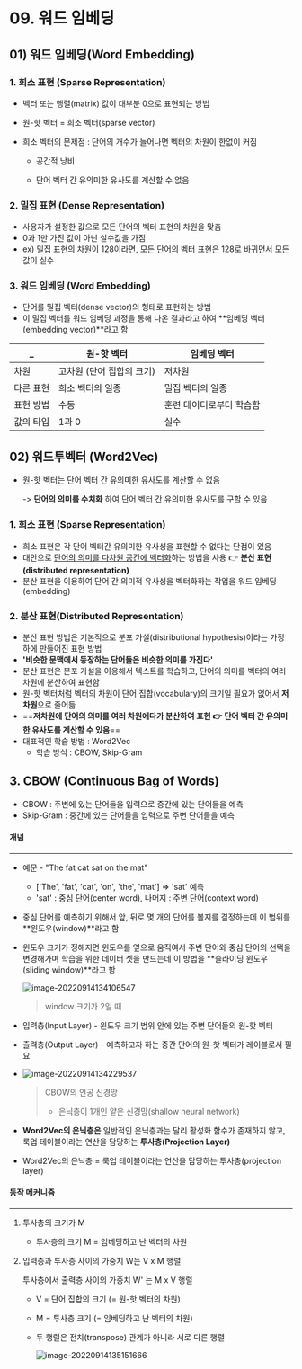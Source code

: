 

# 09. 워드 임베딩

## 01) 워드 임베딩(Word Embedding)

### 1. 희소 표현 (Sparse Representation)

- 벡터 또는 행렬(matrix) 값이 대부분 0으로 표현되는 방법
- 원-핫 벡터 = 희소 벡터(sparse vector)



- 희소 벡터의 문제점 : 단어의 개수가 늘어나면 벡터의 차원이 한없이 커짐

  - 공간적 낭비

  - 단어 벡터 간 유의미한 유사도를 계산할 수 없음



### 2. 밀집 표현 (Dense Representation)

- 사용자가 설정한 값으로 모든 단어의 벡터 표현의 차원을 맞춤
- 0과 1만 가진 값이 아닌 실수값을 가짐
- ex) 밀집 표현의 차원이 128이라면, 모든 단어의 벡터 표현은 128로 바뀌면서 모든 값이 실수



### 3. 워드 임베딩 (Word Embedding)

- 단어를 밀집 벡터(dense vector)의 형태로 표현하는 방법
- 이 밀집 벡터를 워드 임베딩 과정을 통해 나온 결과라고 하여 **임베딩 벡터(embedding vector)**라고 함



| _         | 원-핫 벡터                | 임베딩 벡터              |
| --------- | ------------------------- | ------------------------ |
| 차원      | 고차원 (단어 집합의 크기) | 저차원                   |
| 다른 표현 | 희소 벡터의 일종          | 밀집 벡터의 일종         |
| 표현 방법 | 수동                      | 훈련 데이터로부터 학습함 |
| 값의 타입 | 1과 0                     | 실수                     |



## 02) 워드투벡터 (Word2Vec)

- 원-핫 벡터는 단어 벡터 간 유의미한 유사도를 계산할 수 없음

  -> **단어의 의미를 수치화** 하여 단어 벡터 간 유의미한 유사도를 구할 수 있음



### 1. 희소 표현 (Sparse Representation)

- 희소 표현은 각 단어 벡터간 유의미한 유사성을 표현할 수 없다는 단점이 있음
- 대안으로 <u>단어의 의미를 다차원 공간에 벡터화</u>하는 방법을 사용 :point_right: **분산 표현(distributed representation)**
- 분산 표현을 이용하여 단어 간 의미적 유사성을 벡터화하는 작업을 워드 임베딩(embedding)



### 2. 분산 표현(Distributed Representation)

- 분산 표현 방법은 기본적으로 분포 가설(distributional hypothesis)이라는 가정 하에 만들어진 표현 방법
- **'비슷한 문맥에서 등장하는 단어들은 비슷한 의미를 가진다'**
- 분산 표현은 분포 가설을 이용해서 텍스트를 학습하고, 단어의 의미를 벡터의 여러 차원에 분산하여 표현함
- 원-핫 벡터처럼 벡터의 차원이 단어 집합(vocabulary)의 크기일 필요가 없어서 **저차원**으로 줄어듦
- ==**저차원에 단어의 의미를 여러 차원에다가 분산하여 표현 :point_right: 단어 벡터 간 유의미한 유사도를 계산할 수 있음**==
- 대표적인 학습 방법 : Word2Vec
  - 학습 방식 : CBOW, Skip-Gram



## 3. CBOW (Continuous Bag of Words)

- CBOW : 주변에 있는 단어들을 입력으로 중간에 있는 단어들을 예측
- Skip-Gram : 중간에 있는 단어들을 입력으로 주변 단어들을 예측



#### 개념

-----

- 예문 - "The fat cat sat on the mat"

  - ['The', 'fat', 'cat', 'on', 'the', 'mat'] => 'sat' 예측
  - 'sat' : 중심 단어(center word), 나머지 : 주변 단어(context word)

- 중심 단어를 예측하기 위해서 앞, 뒤로 몇 개의 단어를 볼지를 결정하는데 이 범위를 **윈도우(window)**라고 함

- 윈도우 크기가 정해지면 윈도우를 옆으로 움직여서 주변 단어와 중심 단어의 선택을 변경해가며 학습을 위한 데이터 셋을 만드는데 이 방법을 **슬라이딩 윈도우(sliding window)**라고 함

  ![image-20220914134106547](09.%20%EC%9B%8C%EB%93%9C%20%EC%9E%84%EB%B2%A0%EB%94%A9-imgaes/image-20220914134106547.png)

  > window 크기가 2일 때

- 입력층(Input Layer) - 윈도우 크기 범위 안에 있는 주변 단어들의 원-핫 벡터

- 출력층(Output Layer) - 예측하고자 하는 중간 단어의 원-핫 벡터가 레이블로서 필요

- ![image-20220914134229537](09.%20%EC%9B%8C%EB%93%9C%20%EC%9E%84%EB%B2%A0%EB%94%A9-imgaes/image-20220914134229537.png)

  > CBOW의 인공 신경망
  >
  > - 은닉층이 1개인 얕은 신경망(shallow neural network)

- **Word2Vec의 은닉층은** 일반적인 은닉층과는 달리 활성화 함수가 존재하지 않고, 룩업 테이블이라는 연산을 담당하는 **투사층(Projection Layer)**

- Word2Vec의 은닉층 = 룩업 테이블이라는 연산을 담당하는 투사층(projection layer)



#### 동작 메커니즘

-----

1. 투사층의 크기가 M

   - 투사층의 크기 M = 임베딩하고 난 벡터의 차원

2. 입력층과 투사층 사이의 가중치 W는 V x M 행렬

    투사층에서 출력층 사이의 가중치 W' 는 M x V 행렬

   - V = 단어 집합의 크기 (= 원-핫 벡터의 차원)

   - M = 투사층 크기 (= 임베딩하고 난 벡터의 차원)

   - 두 행렬은 전치(transpose) 관계가 아니라 서로 다른 행렬

     ![image-20220914135151666](09.%20%EC%9B%8C%EB%93%9C%20%EC%9E%84%EB%B2%A0%EB%94%A9-imgaes/image-20220914135151666.png)